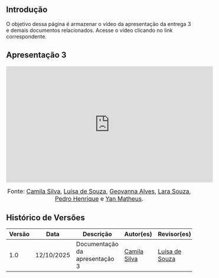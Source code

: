 ## Introdução

O objetivo dessa página é armazenar o vídeo da apresentação da entrega 3 e demais documentos relacionados. Acesse o vídeo clicando no link correspondente.

## Apresentação 3

<iframe width="560" height="315" src="https://www.youtube.com/embed/Q15Y1bvoOxc?si=xOoiD5QBmcxJvgVY" title="YouTube video player" frameborder="0" allow="accelerometer; autoplay; clipboard-write; encrypted-media; gyroscope; picture-in-picture; web-share" referrerpolicy="strict-origin-when-cross-origin" allowfullscreen></iframe>

<font size="3"><p style="text-align: center">Fonte: [Camila Silva](https://github.com/CamilaSilvaC), [Luísa de Souza](https://github.com/luisa12ll), [Geovanna Alves](https://github.com/GeovannaUmbelino), [Lara Souza](https://github.com/mel14-hub), [Pedro Henrique](https://github.com/pedrohpsantos) e [Yan Matheus](https://github.com/Yanmatheus0812).</p></font>

## Histórico de Versões

| Versão | Data       | Descrição                    | Autor(es)                          | Revisor(es)                          |
|--------|------------|------------------------------|-----------------------------------|-------------------------------------|
| 1.0    | 12/10/2025 | Documentação da apresentação 3   | [Camila Silva](https://github.com/CamilaSilvaC) | [Luísa de Souza](https://github.com/luisa12ll) |


